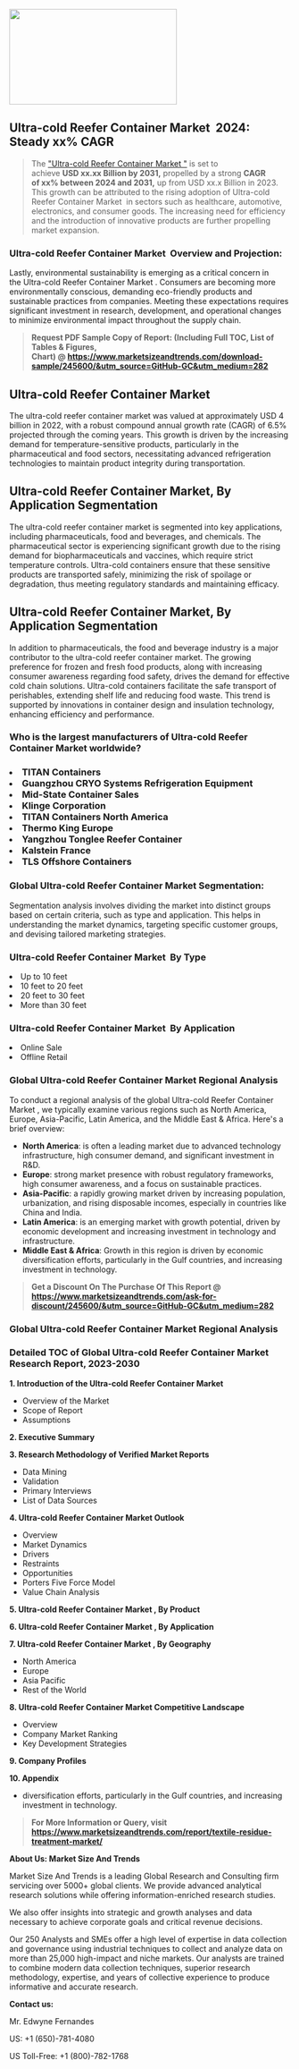 <p><img class="alignnone size-medium wp-image-20088" src="https://ffe5etoiles.com/wp-content/uploads/2024/12/MST1-300x171.png" alt="" width="300" height="171" /></p><h2 id="ember46" class="ember-view reader-text-block__heading-2">Ultra-cold Reefer Container Market &nbsp;2024: Steady&nbsp;xx% CAGR</h2><blockquote id="ember47" class="ember-view reader-text-block__blockquote">The&nbsp;<a class="app-aware-link " href="https://www.marketsizeandtrends.com/download-sample/245600/&utm_source=GitHub-GC&utm_medium=282" target="_blank" data-test-app-aware-link="">"Ultra-cold Reefer Container Market "</a>&nbsp;is set to achieve&nbsp;<strong>USD&nbsp;xx.xx&nbsp;Billion by 2031,</strong>&nbsp;propelled by a strong&nbsp;<strong>CAGR of&nbsp;xx% between 2024 and 2031,</strong>&nbsp;up from USD xx.x Billion in 2023. This growth can be attributed to the rising adoption of&nbsp;Ultra-cold Reefer Container Market &nbsp;in sectors such as healthcare, automotive, electronics, and consumer goods. The increasing need for efficiency and the introduction of innovative products are further propelling market expansion.</blockquote><h3 id="ember48" class="ember-view reader-text-block__heading-3">Ultra-cold Reefer Container Market &nbsp;Overview and Projection:</h3><p id="ember49" class="ember-view reader-text-block__paragraph">Lastly, environmental sustainability is emerging as a critical concern in the&nbsp;Ultra-cold Reefer Container Market . Consumers are becoming more environmentally conscious, demanding eco-friendly products and sustainable practices from companies. Meeting these expectations requires significant investment in research, development, and operational changes to minimize environmental impact throughout the supply chain.</p><blockquote id="ember50" class="ember-view reader-text-block__blockquote"><strong>Request PDF Sample Copy of Report: (Including Full TOC, List of Tables &amp; Figures, Chart)&nbsp;@&nbsp;<strong><a href="https://www.marketsizeandtrends.com/download-sample/245600/&utm_source=GitHub-GC&utm_medium=282" target="_blank">https://www.marketsizeandtrends.com/download-sample/245600/&utm_source=GitHub-GC&utm_medium=282</a></strong></strong></blockquote><h3 class=""><h2>Ultra-cold Reefer Container Market</h2><p>The ultra-cold reefer container market was valued at approximately USD 4 billion in 2022, with a robust compound annual growth rate (CAGR) of 6.5% projected through the coming years. This growth is driven by the increasing demand for temperature-sensitive products, particularly in the pharmaceutical and food sectors, necessitating advanced refrigeration technologies to maintain product integrity during transportation.</p><h2>Ultra-cold Reefer Container Market, By Application Segmentation</h2><p>The ultra-cold reefer container market is segmented into key applications, including pharmaceuticals, food and beverages, and chemicals. The pharmaceutical sector is experiencing significant growth due to the rising demand for biopharmaceuticals and vaccines, which require strict temperature controls. Ultra-cold containers ensure that these sensitive products are transported safely, minimizing the risk of spoilage or degradation, thus meeting regulatory standards and maintaining efficacy.</p><h2>Ultra-cold Reefer Container Market, By Application Segmentation</h2><p>In addition to pharmaceuticals, the food and beverage industry is a major contributor to the ultra-cold reefer container market. The growing preference for frozen and fresh food products, along with increasing consumer awareness regarding food safety, drives the demand for effective cold chain solutions. Ultra-cold containers facilitate the safe transport of perishables, extending shelf life and reducing food waste. This trend is supported by innovations in container design and insulation technology, enhancing efficiency and performance.</p></h3><h3 id="" class="">Who is the largest manufacturers of&nbsp;Ultra-cold Reefer Container Market worldwide?</h3><h3 class=""></Li><Li>TITAN Containers</Li><Li> Guangzhou CRYO Systems Refrigeration Equipment</Li><Li> Mid-State Container Sales</Li><Li> Klinge Corporation</Li><Li> TITAN Containers North America</Li><Li> Thermo King Europe</Li><Li> Yangzhou Tonglee Reefer Container</Li><Li> Kalstein France</Li><Li> TLS Offshore Containers</h3><h3 id="ember53" class="ember-view reader-text-block__heading-3">Global&nbsp;Ultra-cold Reefer Container Market Segmentation:</h3><p id="ember54" class="ember-view reader-text-block__paragraph">Segmentation analysis involves dividing the market into distinct groups based on certain criteria, such as type and application. This helps in understanding the market dynamics, targeting specific customer groups, and devising tailored marketing strategies.</p><h3 id="" class="">Ultra-cold Reefer Container Market &nbsp;By Type</h3><p></Li><Li>Up to 10 feet</Li><Li> 10 feet to 20 feet</Li><Li> 20 feet to 30 feet</Li><Li> More than 30 feet</p><h3 id="" class="">Ultra-cold Reefer Container Market &nbsp;By Application</h3><p class=""></Li><Li>Online Sale</Li><Li> Offline Retail</p><h3 id="ember62" class="ember-view reader-text-block__heading-3">Global Ultra-cold Reefer Container Market Regional Analysis</h3><p id="ember63" class="ember-view reader-text-block__paragraph">To conduct a regional analysis of the global Ultra-cold Reefer Container Market , we typically examine various regions such as North America, Europe, Asia-Pacific, Latin America, and the Middle East &amp; Africa. Here's a brief overview:</p><ul><li><strong>North America</strong>: is often a leading market due to advanced technology infrastructure, high consumer demand, and significant investment in R&amp;D.</li><li><strong>Europe</strong>: strong market presence with robust regulatory frameworks, high consumer awareness, and a focus on sustainable practices.</li><li><strong>Asia-Pacific</strong>: a rapidly growing market driven by increasing population, urbanization, and rising disposable incomes, especially in countries like China and India.</li><li><strong>Latin America</strong>: is an emerging market with growth potential, driven by economic development and increasing investment in technology and infrastructure.</li><li><strong>Middle East &amp; Africa</strong>: Growth in this region is driven by economic diversification efforts, particularly in the Gulf countries, and increasing investment in technology.</li></ul><blockquote id="ember61" class="ember-view reader-text-block__blockquote"><strong>Get a Discount On The Purchase Of This Report @ <strong><a href="https://html-cleaner.com/" target="">https://www.marketsizeandtrends.com/ask-for-discount/245600/&utm_source=GitHub-GC&utm_medium=282</a></strong></strong></blockquote><h3 id="ember62" class="ember-view reader-text-block__heading-3">Global Ultra-cold Reefer Container Market Regional Analysis</h3><h3 id="" class="">Detailed TOC of Global Ultra-cold Reefer Container Market Research Report, 2023-2030</h3><p id="" class=""><strong>1. Introduction of the Ultra-cold Reefer Container Market </strong></p><ul><li>Overview of the Market</li><li>Scope of Report</li><li>Assumptions</li></ul><p id="" class=""><strong>2. Executive Summary</strong></p><p id="" class=""><strong>3. Research Methodology of Verified Market Reports</strong></p><ul><li>Data Mining</li><li>Validation</li><li>Primary Interviews</li><li>List of Data Sources</li></ul><p id="" class=""><strong>4. Ultra-cold Reefer Container Market Outlook</strong></p><ul><li>Overview</li><li>Market Dynamics</li><li>Drivers</li><li>Restraints</li><li>Opportunities</li><li>Porters Five Force Model</li><li>Value Chain Analysis</li></ul><p id="" class=""><strong>5. Ultra-cold Reefer Container Market , By Product</strong></p><p id="" class=""><strong>6. Ultra-cold Reefer Container Market , By Application</strong></p><p id="" class=""><strong>7. Ultra-cold Reefer Container Market , By Geography</strong></p><ul><li>North America</li><li>Europe</li><li>Asia Pacific</li><li>Rest of the World</li></ul><p id="" class=""><strong>8. Ultra-cold Reefer Container Market Competitive Landscape</strong></p><ul><li>Overview</li><li>Company Market Ranking</li><li>Key Development Strategies</li></ul><p id="" class=""><strong>9. Company Profiles</strong></p><p id="" class=""><strong>10. Appendix</strong></p><ul><li>diversification efforts, particularly in the Gulf countries, and increasing investment in technology.</li></ul><blockquote id="ember65" class="ember-view reader-text-block__blockquote"><strong>For More Information or Query, visit <strong><strong><a href="https://html-cleaner.com/" target="">https://www.marketsizeandtrends.com/report/textile-residue-treatment-market/</a></strong></strong></strong></blockquote><p id="" class=""><strong>About Us: Market Size And Trends</strong></p><p id="" class="">Market Size And Trends is a leading Global Research and Consulting firm servicing over 5000+ global clients. We provide advanced analytical research solutions while offering information-enriched research studies.</p><p id="" class="">We also offer insights into strategic and growth analyses and data necessary to achieve corporate goals and critical revenue decisions.</p><p id="" class="">Our 250 Analysts and SMEs offer a high level of expertise in data collection and governance using industrial techniques to collect and analyze data on more than 25,000 high-impact and niche markets. Our analysts are trained to combine modern data collection techniques, superior research methodology, expertise, and years of collective experience to produce informative and accurate research.</p><p id="" class=""><strong>Contact us:</strong></p><p id="" class="">Mr. Edwyne Fernandes</p><p id="" class="">US: +1 (650)-781-4080</p><p id="" class="">US Toll-Free: +1 (800)-782-1768</p>
